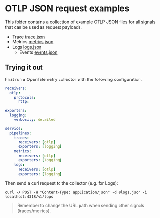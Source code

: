 # OTLP JSON request examples

This folder contains a collection of example OTLP JSON files for all signals
that can be used as request payloads.

- Trace [trace.json](trace.json)
- Metrics [metrics.json](metrics.json)
- Logs [logs.json](logs.json)
  - Events [events.json](events.json)

## Trying it out

First run a OpenTelemetry collector with the following configuration:

```yaml
receivers:
  otlp:
    protocols:
      http:

exporters:
  logging:
    verbosity: detailed

service:
  pipelines:
    traces:
      receivers: [otlp]
      exporters: [logging]
    metrics:
      receivers: [otlp]
      exporters: [logging]
    logs:
      receivers: [otlp]
      exporters: [logging]
```

Then send a curl request to the collector (e.g. for Logs):

```shell
curl -X POST -H "Content-Type: application/json" -d @logs.json -i localhost:4318/v1/logs
```

> Remember to change the URL path when sending other signals (traces/metrics).
